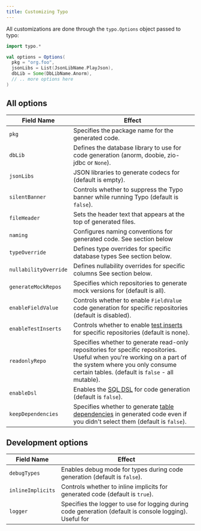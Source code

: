 ```yaml
---
title: Customizing Typo
---
```


All customizations are done through the `typo.Options` object passed to typo:

```scala mdoc:silent
import typo.*

val options = Options(
  pkg = "org.foo",
  jsonLibs = List(JsonLibName.PlayJson),
  dbLib = Some(DbLibName.Anorm),
  // .. more options here
)

```

## All options

| Field Name            | Effect                                                                                                                                                                                                        |
|-----------------------|---------------------------------------------------------------------------------------------------------------------------------------------------------------------------------------------------------------|
| `pkg`                 | Specifies the package name for the generated code.                                                                                                                                                            |
| `dbLib`               | Defines the database library to use for code generation (anorm, doobie, zio-jdbc or `None`).                                         |
| `jsonLibs`            | JSON libraries to generate codecs for (default is empty).                                                                                                                                                     |
| `silentBanner`        | Controls whether to suppress the Typo banner while running Typo (default is `false`).                                                                                                                         |
| `fileHeader`          | Sets the header text that appears at the top of generated files.                                                                                                                                              |
| `naming`              | Configures naming conventions for generated code. See section below                                                                                                                                           |
| `typeOverride`        | Defines type overrides for specific database types See section below.                                                                                                                                         |
| `nullabilityOverride` | Defines nullability overrides for specific columns See section below.                                                                                                                                         |
| `generateMockRepos`   | Specifies which repositories to generate mock versions for (default is all).                                                                                                                                  |
| `enableFieldValue`    | Controls whether to enable `FieldValue` code generation for specific repositories (default is disabled).                                                                                                      |
| `enableTestInserts`   | Controls whether to enable [test inserts](other-features/testing-with-random-values.md) for specific repositories (default is none).                                                                          |
| `readonlyRepo`        | Specifies whether to generate read-only repositories for specific repositories. Useful when you're working on a part of the system where you only consume certain tables. (default is `false` - all mutable). |
| `enableDsl`           | Enables the [SQL DSL](what-is/dsl.md) for code generation (default is `false`).                                                                                                                               |
| `keepDependencies`    | Specifies whether to generate [table dependencies](type-safety/type-flow.md) in generated code even if you didn't select them (default is `false`).                                                           |

## Development options

| Field Name        | Effect                                                                                                  |
|-------------------|---------------------------------------------------------------------------------------------------------|
| `debugTypes`      | Enables debug mode for types during code generation (default is `false`).                               |
| `inlineImplicits` | Controls whether to inline implicits for generated code (default is `true`).                            |
| `logger`          | Specifies the logger to use for logging during code generation (default is console logging). Useful for |



